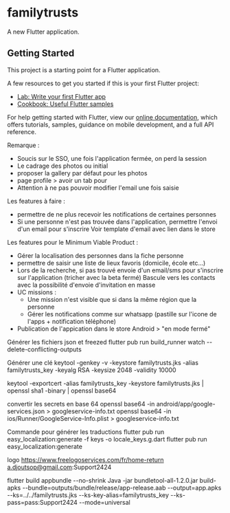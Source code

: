 # familytrusts

A new Flutter application.

## Getting Started

This project is a starting point for a Flutter application.

A few resources to get you started if this is your first Flutter project:

- [Lab: Write your first Flutter app](https://flutter.dev/docs/get-started/codelab)
- [Cookbook: Useful Flutter samples](https://flutter.dev/docs/cookbook)

For help getting started with Flutter, view our
[online documentation](https://flutter.dev/docs), which offers tutorials,
samples, guidance on mobile development, and a full API reference.


Remarque :
 - Soucis sur le SSO, une fois l'application fermée, on perd la session
 - Le cadrage des photos ou initial
 - proposer la gallery par défaut pour les photos
 - page profile > avoir un tab pour
 - Attention à ne pas pouvoir modifier l'email une fois saisie


Les features à faire :
 - permettre de ne plus recevoir les notifications de certaines personnes
 - Si une personne n'est pas trouvée dans l'application, permettre l'envoi d'un email pour s'inscrire
    Voir template d'email avec lien dans le store


Les features pour le Minimum Viable Product :
 - Gérer la localisation des personnes dans la fiche personne
 - permettre de saisir une liste de lieux favoris (domicile, école etc...)
 - Lors de la recherche, si pas trouvé envoie d'un email/sms pour s'inscrire sur l'application (tricher avec la beta fermé)
    Bascule vers les contacts avec la possibilité d'envoie d'invitation en masse
 - UC missions :
    - Une mission n'est visible que si dans la même région que la personne
    - Gérer les notifications comme sur whatsapp (pastille sur l'icone de l'apps + notification téléphone)
 - Publication de l'appication dans le store Android > "en mode fermé"


Générer les fichiers json et freezed
flutter pub run build_runner watch --delete-conflicting-outputs

Générer une clé
keytool -genkey -v -keystore familytrusts.jks -alias familytrusts_key -keyalg RSA -keysize 2048 -validity 10000

keytool -exportcert -alias familytrusts_key -keystore familytrusts.jks | openssl sha1 -binary | openssl base64

convertir les secrets en base 64
openssl base64 -in android/app/google-services.json > googleservice-info.txt
openssl base64 -in ios/Runner/GoogleService-Info.plist > googleservice-info.txt

Commande pour générer les traductions
flutter pub run easy_localization:generate -f keys -o locale_keys.g.dart
flutter pub run easy_localization:generate

logo
https://www.freelogoservices.com/fr/home-return
a.djoutsop@gmail.com:Support2424

flutter build appbundle --no-shrink
Java -jar bundletool-all-1.2.0.jar build-apks --bundle=outputs/bundle/release/app-release.aab --output=app.apks --ks=../../familytrusts.jks --ks-key-alias=familytrusts_key --ks-pass=pass:Support2424 --mode=universal
